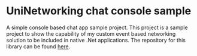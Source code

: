 # UniNetworking chat console sample

A simple console based chat app sample project. This project is a sample project to show the capability of my custom event based networking solution to be included in native .Net applications. The repository for this library can be found [here](https://github.com/justinleemans/uni-networking).